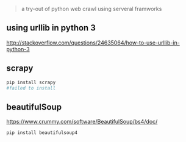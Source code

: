 > a try-out of python web crawl using serveral framworks


## using urllib in python 3
http://stackoverflow.com/questions/24635064/how-to-use-urllib-in-python-3

## scrapy
```python
pip install scrapy
#failed to install
```

## beautifulSoup
 https://www.crummy.com/software/BeautifulSoup/bs4/doc/
```python
pip install beautifulsoup4
```